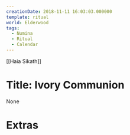 ```yaml
---
creationDate: 2018-11-11 16:03:03.000000
template: ritual
world: Elderwood
tags:
  - Numina
  - Ritual
  - Calendar
---
```

[[Haia Sikath]]

# Title: Ivory Communion

None

# Extras

